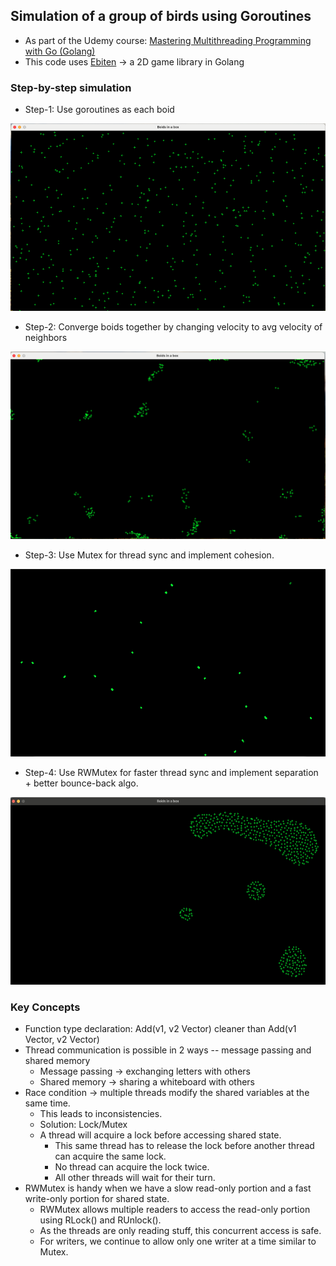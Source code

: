 ## Simulation of a group of birds using Goroutines

- As part of the Udemy course: [Mastering Multithreading Programming with Go (Golang)](https://www.udemy.com/course/multithreading-in-go-lang/)
- This code uses [Ebiten](https://pkg.go.dev/github.com/hajimehoshi/ebiten/v2) -> a 2D game library in Golang

### Step-by-step simulation
- Step-1: Use goroutines as each boid
<img src="./images/goroutine.png"  width="600" height="300">

- Step-2: Converge boids together by changing velocity to avg velocity of neighbors
<img src="./images/clustering.png"  width="600" height="300">

- Step-3: Use Mutex for thread sync and implement cohesion.
<img src="./images/cohesion.png"  width="600" height="300">

- Step-4: Use RWMutex for faster thread sync and implement separation + better bounce-back algo.
<img src="./images/separation.png"  width="600" height="300">

### Key Concepts

- Function type declaration: Add(v1, v2 Vector) cleaner than Add(v1 Vector, v2 Vector)
- Thread communication is possible in 2 ways -- message passing and shared memory
  - Message passing -> exchanging letters with others
  - Shared memory -> sharing a whiteboard with others
- Race condition -> multiple threads modify the shared variables at the same time.
  - This leads to inconsistencies.
  - Solution: Lock/Mutex
  - A thread will acquire a lock before accessing shared state. 
    - This same thread has to release the lock before another thread can acquire the same lock.
    - No thread can acquire the lock twice. 
    - All other threads will wait for their turn.
- RWMutex is handy when we have a slow read-only portion and a fast write-only portion for shared state.
  - RWMutex allows multiple readers to access the read-only portion using RLock() and RUnlock().
  - As the threads are only reading stuff, this concurrent access is safe.
  - For writers, we continue to allow only one writer at a time similar to Mutex.
